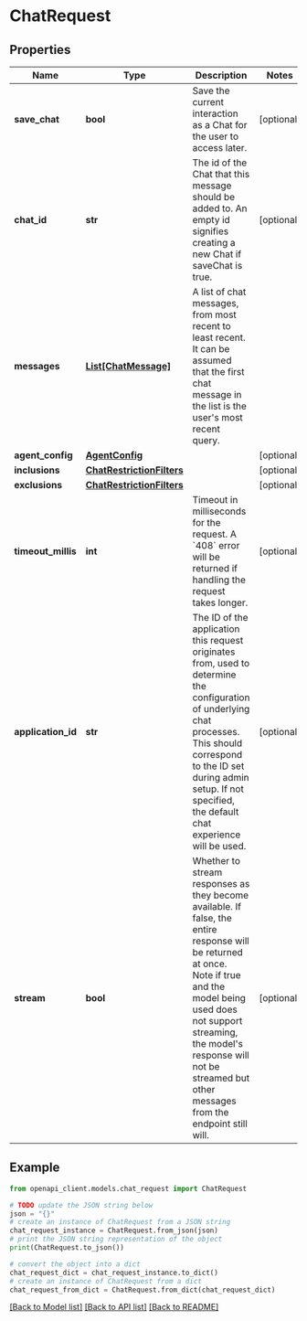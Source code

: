 # ChatRequest


## Properties

Name | Type | Description | Notes
------------ | ------------- | ------------- | -------------
**save_chat** | **bool** | Save the current interaction as a Chat for the user to access later. | [optional] 
**chat_id** | **str** | The id of the Chat that this message should be added to. An empty id signifies creating a new Chat if saveChat is true. | [optional] 
**messages** | [**List[ChatMessage]**](ChatMessage.md) | A list of chat messages, from most recent to least recent. It can be assumed that the first chat message in the list is the user&#39;s most recent query. | 
**agent_config** | [**AgentConfig**](AgentConfig.md) |  | [optional] 
**inclusions** | [**ChatRestrictionFilters**](ChatRestrictionFilters.md) |  | [optional] 
**exclusions** | [**ChatRestrictionFilters**](ChatRestrictionFilters.md) |  | [optional] 
**timeout_millis** | **int** | Timeout in milliseconds for the request. A &#x60;408&#x60; error will be returned if handling the request takes longer. | [optional] 
**application_id** | **str** | The ID of the application this request originates from, used to determine the configuration of underlying chat processes. This should correspond to the ID set during admin setup. If not specified, the default chat experience will be used. | [optional] 
**stream** | **bool** | Whether to stream responses as they become available. If false, the entire response will be returned at once. Note if true and the model being used does not support streaming, the model&#39;s response will not be streamed but other messages from the endpoint still will. | [optional] 

## Example

```python
from openapi_client.models.chat_request import ChatRequest

# TODO update the JSON string below
json = "{}"
# create an instance of ChatRequest from a JSON string
chat_request_instance = ChatRequest.from_json(json)
# print the JSON string representation of the object
print(ChatRequest.to_json())

# convert the object into a dict
chat_request_dict = chat_request_instance.to_dict()
# create an instance of ChatRequest from a dict
chat_request_from_dict = ChatRequest.from_dict(chat_request_dict)
```
[[Back to Model list]](../README.md#documentation-for-models) [[Back to API list]](../README.md#documentation-for-api-endpoints) [[Back to README]](../README.md)


